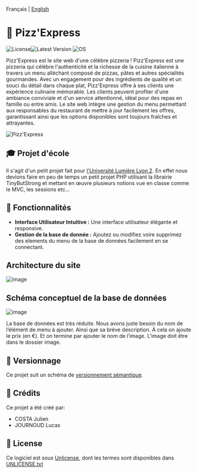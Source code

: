 Français | [English](README_en.md)

# 🍕  **Pizz'Express**
![License](https://img.shields.io/badge/License-UNLICENSE-red)![Latest Version](https://img.shields.io/badge/Version-1.0.0-blue) ![OS](https://img.shields.io/badge/OS-Windows%2FmacOS%2FLinux-green)

Pizz'Express est le site web d'une célèbre pizzeria !
Pizz'Express est une pizzeria qui célèbre l'authenticité et la richesse de la cuisine italienne à travers un menu alléchant composé de pizzas,
pâtes et autres spécialités gourmandes. Avec un engagement pour des ingrédients de qualité et un souci du détail dans chaque plat, Pizz'Express
offre à ses clients une expérience culinaire mémorable. Les clients peuvent profiter d'une ambiance conviviale et d'un service attentionné, idéal
pour des repas en famille ou entre amis. Le site web intègre une gestion du menu permettant aux responsables
du restaurant de mettre à jour facilement les offres, garantissant ainsi que les options disponibles sont toujours fraîches et attrayantes.

![Pizz'Express](https://github.com/Journoud-Lucas/PHP-Projet/assets/121774241/f33f3eda-cf9a-4b49-8b6b-8b1a1a2a2abf)

## 🎓 Projet d'école
Il s'agit d'un petit projet fait pour [l'Université Lumière Lyon 2](https://www.univ-lyon2.fr/).
En effet nous devions faire en peu de temps un petit projet PHP utilisant la librairie TinyButStrong et mettant en œuvre plusieurs notions vue en classe comme le MVC, les sessions etc...

## 🔧 Fonctionnalités
- **Interface Utilisateur Intuitive :** Une interface utilisateur élégante et responsive.
- **Gestion de la base de donnée :** Ajoutez ou modifiez voire supprimez des elements du menu de la base de données facilement en se connectant.

## Architecture du site
![image](https://github.com/Journoud-Lucas/PHP-Projet/assets/121774241/2cb4067c-c9f1-4585-ab4d-0fb5fba56f7f)

## Schéma conceptuel de la base de données
![image](https://github.com/Journoud-Lucas/PHP-Projet/assets/121774241/ab44f196-b2d5-4dc2-96e9-1d79bd744705)

La base de données est très réduite. 
Nous avons juste besoin du nom de l’élément de menu à ajouter.
Ainsi que sa brève description.
À cela on ajoute le prix (en €).
Et on termine par ajouter le nom de l’image. L’image doit être dans le dossier image.

## 🔢 Versionnage
Ce projet suit un schéma de [versionnement sémantique](https://semver.org/).

## 🤝 Crédits
Ce projet a été créé par:
- COSTA Julien
- JOURNOUD Lucas

## 📄 License
Ce logiciel est sous [Unlicense](https://web.archive.org/web/20230703162904/https://unlicense.org/), dont les termes sont disponibles dans [UNLICENSE.txt](UNLICENSE.txt)
